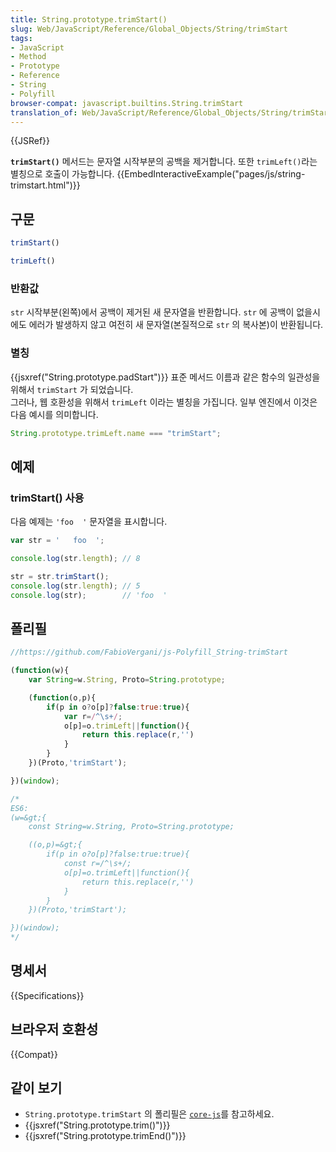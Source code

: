 ```yaml
---
title: String.prototype.trimStart()
slug: Web/JavaScript/Reference/Global_Objects/String/trimStart
tags:
- JavaScript
- Method
- Prototype
- Reference
- String
- Polyfill
browser-compat: javascript.builtins.String.trimStart
translation_of: Web/JavaScript/Reference/Global_Objects/String/trimStart
---
```

{{JSRef}}

**`trimStart()`** 메서드는 문자열 시작부분의 공백을 제거합니다. 또한 `trimLeft()`라는 별칭으로 호출이 가능합니다.
{{EmbedInteractiveExample("pages/js/string-trimstart.html")}}

## 구문

```js
trimStart()

trimLeft()
```

### 반환값

`str` 시작부분(왼쪽)에서 공백이 제거된 새 문자열을 반환합니다.
`str` 에 공백이 없을시에도 에러가 발생하지 않고 여전히 새 문자열(본질적으로 `str` 의 복사본)이 반환됩니다.

### 별칭

{{jsxref("String.prototype.padStart")}} 표준 메서드 이름과 같은 함수의 일관성을 위해서 `trimStart` 가 되었습니다.  
그러나, 웹 호환성을 위해서 `trimLeft` 이라는 별칭을 가집니다. 일부 엔진에서 이것은 다음 예시를 의미합니다.

```js
String.prototype.trimLeft.name === "trimStart";
```

## 예제

### trimStart() 사용

다음 예제는 `'foo  '` 문자열을 표시합니다.

```js
var str = '   foo  ';

console.log(str.length); // 8

str = str.trimStart();
console.log(str.length); // 5
console.log(str);        // 'foo  '
```

## 폴리필

```js
//https://github.com/FabioVergani/js-Polyfill_String-trimStart

(function(w){
    var String=w.String, Proto=String.prototype;

    (function(o,p){
        if(p in o?o[p]?false:true:true){
            var r=/^\s+/;
            o[p]=o.trimLeft||function(){
                return this.replace(r,'')
            }
        }
    })(Proto,'trimStart');

})(window);

/*
ES6:
(w=&gt;{
    const String=w.String, Proto=String.prototype;

    ((o,p)=&gt;{
        if(p in o?o[p]?false:true:true){
            const r=/^\s+/;
            o[p]=o.trimLeft||function(){
                return this.replace(r,'')
            }
        }
    })(Proto,'trimStart');

})(window);
*/
```

## 명세서

{{Specifications}}

## 브라우저 호환성

{{Compat}}

## 같이 보기

- `String.prototype.trimStart` 의 폴리필은 [`core-js`](https://github.com/zloirock/core-js#ecmascript-string-and-regexp)를 참고하세요.
- {{jsxref("String.prototype.trim()")}}
- {{jsxref("String.prototype.trimEnd()")}}
